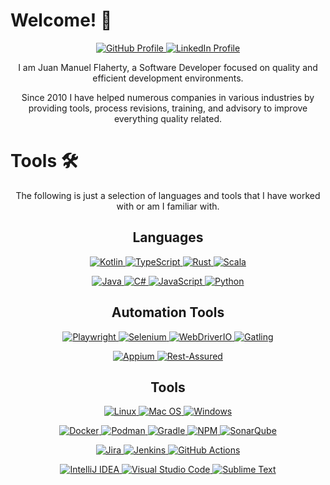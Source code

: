 <h1>Welcome! 👋</h1>

<div align="center">
<p>
    <a href="https://github.com/jmflaherty/">
        <img alt="GitHub Profile" src="https://img.shields.io/badge/GitHub-100000?style=for-the-badge&logo=github&logoColor=white" />
    </a>
    <a href="https://www.linkedin.com/in/juanmflaherty/?locale=en_US">
        <img alt="LinkedIn Profile" src="https://img.shields.io/badge/LinkedIn-0077B5?style=for-the-badge&logo=linkedin&logoColor=white" />
    </a>
</p>
</div>

<div align="center">
<p>
I am Juan Manuel Flaherty, a Software Developer focused on quality and efficient development environments.
</p>
<p>
Since 2010 I have helped numerous companies in various industries by providing tools, process revisions, training, and advisory to improve everything quality related.
</p>
</div>

<h1>Tools 🛠️</h1>
<div align="center">
<p>
The following is just a selection of languages and tools that I have worked with or am I familiar with.
</p>
</div>

<!-- badges from https://shields.io/ and https://github.com/Envoy-VC/awesome-badges -->

<div align="center">
<h2>Languages</h2>
<p>
    <a href="https://kotlinlang.org/" >
        <img alt="Kotlin" src="https://img.shields.io/badge/Kotlin-7F52FF?&style=for-the-badge&logo=kotlin&logoColor=white"/>
    </a>
    <a href="https://www.typescriptlang.org/">
        <img alt="TypeScript" src="https://img.shields.io/badge/TypeScript-3178C6?style=for-the-badge&logo=typescript&logoColor=white" />
    </a>
    <a href="https://www.rust-lang.org/">
        <img alt="Rust" src="https://img.shields.io/badge/Rust-000000?style=for-the-badge&logo=rust&logoColor=white" />
    </a>
    <a href="https://www.scala-lang.org/">
        <img alt="Scala" src="https://img.shields.io/badge/Scala-DC322F?style=for-the-badge&logo=scala&logoColor=white" />
    </a>
</p>
<p>
    <a href="https://www.java.com/en/">
        <img alt="Java" src="https://img.shields.io/badge/Java-F29111?style=for-the-badge&logo=java&logoColor=white" />
    </a>
    <a href="https://dotnet.microsoft.com/en-us/languages/csharp">
        <img alt="C#" src="https://img.shields.io/badge/C%23-8F17C1?style=for-the-badge&logo=csharp&logoColor=white" />
    </a>
    <a href="https://www.javascript.com/">
        <img alt="JavaScript" src="https://img.shields.io/badge/JavaScript-FCDC00?style=for-the-badge&logo=JavaScript&logoColor=white" />
    </a>
    <a href="https://www.python.org/">
        <img alt="Python" src="https://img.shields.io/badge/Python-3776AB?style=for-the-badge&logo=python&logoColor=white" />
    </a>
</p>
</div>

<div align="center">
<h2>Automation Tools</h2>
<p>
    <a href="https://playwright.dev/">
        <img alt="Playwright" src="https://img.shields.io/badge/Playwright-45BA4B?style=for-the-badge&logo=playwright&logoColor=white" />
    </a>
    <a href="https://www.selenium.dev/">
        <img alt="Selenium" src="https://img.shields.io/badge/Selenium-43B02A?style=for-the-badge&logo=selenium&logoColor=white" />
    </a>
    <a href="https://webdriver.io/">
        <img alt="WebDriverIO" src="https://img.shields.io/badge/WebDriverIO-EA5906?style=for-the-badge&logo=webdriverio&logoColor=white" />
    </a>
    <a href="https://gatling.io/">
        <img alt="Gatling" src="https://img.shields.io/badge/Gatling-F78557?style=for-the-badge&logo=gatling&logoColor=white" />
    </a>
</p>

<p>
    <a href="https://appium.io/">
        <img alt="Appium" src="https://img.shields.io/badge/Appium-C9E9EB?style=for-the-badge&logo=appium&logoColor=white" />
    </a>
    <a href="https://rest-assured.io/">
        <img alt="Rest-Assured" src="https://img.shields.io/badge/Rest Assured-109B2E?style=for-the-badge&logo=restassured&logoColor=white" />
    </a>
</p>
</div>

<div align="center">
<h2>Tools</h2>
<p>
    <a href="https://www.linux.org/">
        <img alt="Linux" src="https://img.shields.io/badge/Linux-FCC624?style=for-the-badge&logo=linux&logoColor=black" />
    </a>
    <a href="https://www.apple.com/macos">
        <img alt="Mac OS" src="https://img.shields.io/badge/mac%20os-000000?style=for-the-badge&logo=apple&logoColor=white" />
    </a>
    <a href="https://www.microsoft.com/en-us/windows?r=1">
        <img alt="Windows" src="https://img.shields.io/badge/Windows-0078D6?style=for-the-badge&logo=windows&logoColor=white" />
    </a>
    
</p>
<p>
    <a href="https://www.docker.com/">
        <img alt="Docker" src="https://img.shields.io/badge/docker-%230db7ed.svg?style=for-the-badge&logo=docker&logoColor=white" />
    </a>
    <a href="https://podman.io/">
        <img alt="Podman" src="https://img.shields.io/badge/podman-892CA0.svg?style=for-the-badge&logo=podman&logoColor=white" />
    </a>
    <a href="https://gradle.org/">
        <img alt="Gradle" src="https://img.shields.io/badge/Gradle-02303A.svg?style=for-the-badge&logo=Gradle&logoColor=white" />
    </a>
    <a href="https://www.npmjs.com/">
        <img alt="NPM" src="https://img.shields.io/badge/npm-CB3837?style=for-the-badge&logo=npm&logoColor=white" />
    </a>
    <a href="https://sonarqube.org/">
        <img alt="SonarQube" src="https://img.shields.io/badge/SonarQube-FD3456?style=for-the-badge&logo=sonarqube&logoColor=white" />
    </a>
</p>
<p>
    <a href="https://www.atlassian.com/software/jira">
        <img alt="Jira" src="https://img.shields.io/badge/Jira-0052CC?style=for-the-badge&logo=Jira&logoColor=white" />
    </a>
    <a href="https://www.jenkins.io/">
        <img alt="Jenkins" src="https://img.shields.io/badge/Jenkins-D24939?style=for-the-badge&logo=Jenkins&logoColor=white" />
    </a>
    <a href="https://github.com/features/actions">
        <img alt="GitHub Actions" src="https://img.shields.io/badge/GitHub_Actions-2088FF?style=for-the-badge&logo=github-actions&logoColor=white" />
    </a>
</p>
<p>
    <a href="https://www.jetbrains.com/idea/">
        <img alt="IntelliJ IDEA" src="https://img.shields.io/badge/IntelliJ_IDEA-000000.svg?style=for-the-badge&logo=intellij-idea&logoColor=white" />
    </a>
    <a href="https://code.visualstudio.com/">
        <img alt="Visual Studio Code" src="https://img.shields.io/badge/Visual_Studio_Code-0078D4?style=for-the-badge&logo=visual%20studio%20code&logoColor=white" />
    </a>
    <a href="https://www.sublimetext.com/">
        <img alt="Sublime Text" src="https://img.shields.io/badge/sublime_text-%23575757.svg?&style=for-the-badge&logo=sublime-text&logoColor=white" />
    </a>
</p>
</div>
